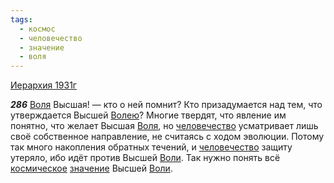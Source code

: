 ```yaml
---
tags:
  - космос
  - человечество
  - значение
  - воля
---
```


[Иерархия 1931г](https://127.0.0.1:4002/agni/1931)

___286___
[Воля](../../../tags/#воля) Высшая! — кто о ней помнит? Кто призадумается над тем, что утверждается Высшей [Волею](../../../tags/#воля)? Многие твердят, что явление им понятно, что желает Высшая [Воля](../../../tags/#воля), но [человечество](../../../tags/#человечество) усматривает лишь своё собственное направление, не считаясь с ходом эволюции. Потому так много накопления обратных течений, и [человечество](../../../tags/#человечество) защиту утеряло, ибо идёт против Высшей [Воли](../../../tags/#воля). Так нужно понять всё [космическое](../../../tags/#космос) [значение](../../../tags/#значение) Высшей [Воли](../../../tags/#воля).   

